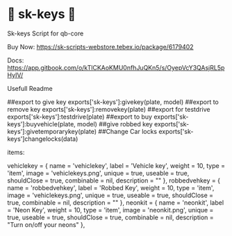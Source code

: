 # 🔑 sk-keys 🔑

Sk-keys Script for qb-core

Buy Now: https://sk-scripts-webstore.tebex.io/package/6179402 

Docs: https://app.gitbook.com/o/kTlCKAoKMU0nfhJuQKn5/s/OyepVcY3QAsjRL5pHyIV/

Usefull Readme

##export to give key
exports['sk-keys']:givekey(plate, model)
##export to remove key 
exports['sk-keys']:removekey(plate)
##export for testdrive 
exports['sk-keys']:testdrive(plate)
##export to buy
exports['sk-keys']:buyvehicle(plate, model)
##give robbed key 
exports['sk-keys']:givetemporarykey(plate)
##Change Car locks
exports['sk-keys']changelocks(data)

items:

vehiclekey                   = { name = 'vehiclekey', label = 'Vehicle key', weight = 10, type = 'item', image = 'vehiclekeys.png', unique = true, useable = true, shouldClose = true, combinable = nil, description = "" },
robbedvehkey                   = { name = 'robbedvehkey', label = 'Robbed Key', weight = 10, type = 'item', image = 'vehiclekeys.png', unique = true, useable = true, shouldClose = true, combinable = nil, description = "" },
neonkit                   = { name = 'neonkit', label = 'Neon Key', weight = 10, type = 'item', image = 'neonkit.png', unique = true, useable = true, shouldClose = true, combinable = nil, description = "Turn on/off your neons" },
